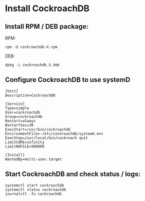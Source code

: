 # Install CockroachDB

## Install RPM / DEB package:

RPM:

```
rpm -U cockroachdb-X.rpm
```

DEB:

```
dpkg -i cockroachdb_X.deb
```
## Configure CockroachDB to use systemD
```
[Unit]
Description=CockroachDB

[Service]
Type=simple
User=cockroachdb
Group=cockroachdb
Restart=always
RestartSec=30
ExecStart=/usr/bin/cockroachdb
EnvironmentFile=-/etc/cockroachdb/systemd.env
ExecStop=/usr/local/bin/cockroach quit
LimitCORE=infinity
LimitNOFILE=500000

[Install]
WantedBy=multi-user.target
```

## Start CockroachDB and check status / logs:

```
systemctl start cockroachdb
systemctl status cockroachdb
journalctl -fu cockroachdb
```
